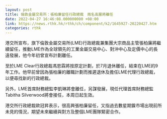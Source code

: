 ```yaml
---
layout: post
title: 倫敦金屬交易所：張柏廉留任行政總裁　兩名高層將離任
date: 2022-04-27 16:46:08.000000000 +08:00
link: https://news.rthk.hk/rthk/ch/component/k2/1645927-20220427.htm
categories: rthk
---
```


港交所宣布，旗下倫敦金屬交易所(LME)行政總裁兼集團大宗商品主管張柏廉將繼續留任，推動LME作為全球領先的工業金屬交易中心、對沖中心及定價中心的長遠發展，他今年初曾宣布計劃離任。

至於LME Clear行政總裁馮恩霖將按原定計劃，於7月退休離任，結束在LME的9年工作。他早前曾因為張柏廉的離職計劃而推遲退休及擔任LME代理行政總裁，以便尋找新的行政總裁。

另外，LME首席財務總監李凱琳將會離任，另謀發展，現任代理首席財務總監Tabitha Silverwood將會接任，本周日起生效。

港交所行政總裁歐冠昇表示，很高興張柏廉留任，又指過去數星期鎳市場出現前所未見的情況，期望未來繼續與對方及整個LME團隊緊密合作。
